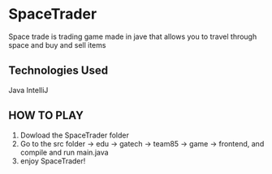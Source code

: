# SpaceTrader
Space trade is trading game made in jave that allows you to travel through space and buy and sell items

## Technologies Used
Java
IntelliJ

## HOW TO PLAY
1. Dowload the SpaceTrader folder
2. Go to the src folder -> edu -> gatech -> team85 -> game -> frontend, and compile and run main.java
3. enjoy SpaceTrader!
